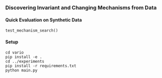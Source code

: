 ### Discovering Invariant and Changing Mechanisms from Data



#### Quick Evaluation on Synthetic Data
``` 
test_mechanism_search()
```

#### Setup
```
cd vario
pip install -e .
cd ../experiments
pip install -r requirements.txt
python main.py
```